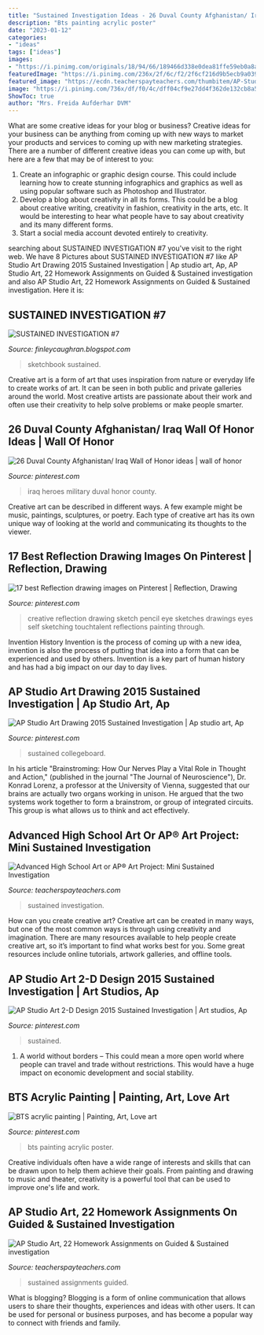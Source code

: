 ```yaml
---
title: "Sustained Investigation Ideas - 26 Duval County Afghanistan/ Iraq Wall Of Honor Ideas"
description: "Bts painting acrylic poster"
date: "2023-01-12"
categories:
- "ideas"
tags: ["ideas"]
images:
- "https://i.pinimg.com/originals/18/94/66/189466d338e0dea81ffe59eb0a8a9e0a.jpg"
featuredImage: "https://i.pinimg.com/236x/2f/6c/f2/2f6cf216d9b5ecb9a039ab9ad9e76184--baghdad-iraq-jacksonville-beach.jpg"
featured_image: "https://ecdn.teacherspayteachers.com/thumbitem/AP-Studio-Art-14-Homework-Assignments-for-the-Year-Breadth-Concentration-3775083-1569617564/original-3775083-1.jpg"
image: "https://i.pinimg.com/736x/df/f0/4c/dff04cf9e27dd4f362de132cb8a53162.jpg"
ShowToc: true
author: "Mrs. Freida Aufderhar DVM"
---
```



What are some creative ideas for your blog or business?
Creative ideas for your business can be anything from coming up with new ways to market your products and services to coming up with new marketing strategies. There are a number of different creative ideas you can come up with, but here are a few that may be of interest to you: 
1) Create an infographic or graphic design course. This could include learning how to create stunning infographics and graphics as well as using popular software such as Photoshop and Illustrator. 
2) Develop a blog about creativity in all its forms. This could be a blog about creative writing, creativity in fashion, creativity in the arts, etc. It would be interesting to hear what people have to say about creativity and its many different forms. 
3) Start a social media account devoted entirely to creativity.

	

		
searching about SUSTAINED INVESTIGATION #7 you've visit to the right web. We have 8 Pictures about SUSTAINED INVESTIGATION #7 like AP Studio Art Drawing 2015 Sustained Investigation | Ap studio art, Ap, AP Studio Art, 22 Homework Assignments on Guided &amp; Sustained investigation and also AP Studio Art, 22 Homework Assignments on Guided &amp; Sustained investigation. Here it is:
		
    
## SUSTAINED INVESTIGATION #7

<img loading=lazy src="https://1.bp.blogspot.com/-6SIOt3iLmuc/XffCv-sfGpI/AAAAAAAAFAk/04darVjyVYQUhCV60q79NNu0fFwbsu7fwCPcBGAYYCw/s1600/D783C635-9EA3-489D-A621-D8281BC5E3EA.jpeg" onerror="this.onerror=null;this.src='https://tse3.mm.bing.net/th?id=OIP.QWWSjRVzaEkLNf_B6Vv97AHaFd&amp;pid=15.1';" alt="SUSTAINED INVESTIGATION #7">

_Source: finleycaughran.blogspot.com_

>sketchbook sustained. 

	

Creative art is a form of art that uses inspiration from nature or everyday life to create works of art. It can be seen in both public and private galleries around the world. Most creative artists are passionate about their work and often use their creativity to help solve problems or make people smarter.

    
## 26 Duval County Afghanistan/ Iraq Wall Of Honor Ideas | Wall Of Honor

<img loading=lazy src="https://i.pinimg.com/236x/2f/6c/f2/2f6cf216d9b5ecb9a039ab9ad9e76184--baghdad-iraq-jacksonville-beach.jpg" onerror="this.onerror=null;this.src='https://tse4.mm.bing.net/th?id=OIP.-98_Pn2a5TdYJ8LF_UU0UgHaMy&amp;pid=15.1';" alt="26 Duval County Afghanistan/ Iraq Wall of Honor ideas | wall of honor">

_Source: pinterest.com_

>iraq heroes military duval honor county. 

	

Creative art can be described in different ways. A few example might be music, paintings, sculptures, or poetry. Each type of creative art has its own unique way of looking at the world and communicating its thoughts to the viewer.

    
## 17 Best Reflection Drawing Images On Pinterest | Reflection, Drawing

<img loading=lazy src="https://i.pinimg.com/736x/9d/60/71/9d6071a5a28f861cc7684d1f7a99e2cb--sketch-book-creative-art.jpg" onerror="this.onerror=null;this.src='https://tse2.mm.bing.net/th?id=OIP.Kfuj2_T6wM00-KtCSincRAHaJS&amp;pid=15.1';" alt="17 best Reflection drawing images on Pinterest | Reflection, Drawing">

_Source: pinterest.com_

>creative reflection drawing sketch pencil eye sketches drawings eyes self sketching touchtalent reflections painting through. 

	

Invention History
Invention is the process of coming up with a new idea, invention is also the process of putting that idea into a form that can be experienced and used by others. Invention is a key part of human history and has had a big impact on our day to day lives.

    
## AP Studio Art Drawing 2015 Sustained Investigation | Ap Studio Art, Ap

<img loading=lazy src="https://i.pinimg.com/originals/18/94/66/189466d338e0dea81ffe59eb0a8a9e0a.jpg" onerror="this.onerror=null;this.src='https://tse4.mm.bing.net/th?id=OIP.9iszm3rJwlQ0jVPElf59PQHaGR&amp;pid=15.1';" alt="AP Studio Art Drawing 2015 Sustained Investigation | Ap studio art, Ap">

_Source: pinterest.com_

>sustained collegeboard. 

	

In his article "Brainstroming: How Our Nerves Play a Vital Role in Thought and Action," (published in the journal "The Journal of Neuroscience"), Dr. Konrad Lorenz, a professor at the University of Vienna, suggested that our brains are actually two organs working in unison. He argued that the two systems work together to form a brainstrom, or group of integrated circuits. This group is what allows us to think and act effectively.

    
## Advanced High School Art Or AP® Art Project: Mini Sustained Investigation

<img loading=lazy src="https://ecdn.teacherspayteachers.com/thumbitem/High-School-Advanced-Art-or-AP-Art-Project-Mini-Concentration-3-Projects-in-1-3292446-1596376788/original-3292446-1.jpg" onerror="this.onerror=null;this.src='https://tse2.mm.bing.net/th?id=OIP.rcUOt1I-qNAyIbB3VrTEGQAAAA&amp;pid=15.1';" alt="Advanced High School Art or AP® Art Project: Mini Sustained Investigation">

_Source: teacherspayteachers.com_

>sustained investigation. 

	

How can you create creative art?
Creative art can be created in many ways, but one of the most common ways is through using creativity and imagination. There are many resources available to help people create creative art, so it’s important to find what works best for you. Some great resources include online tutorials, artwork galleries, and offline tools.

    
## AP Studio Art 2-D Design 2015 Sustained Investigation | Art Studios, Ap

<img loading=lazy src="https://i.pinimg.com/736x/cb/a2/5e/cba25ed6bba3540e871e0f0a15a2dad7.jpg" onerror="this.onerror=null;this.src='https://tse4.mm.bing.net/th?id=OIP.puyF_vRucPbs-F3KfpH8KQAAAA&amp;pid=15.1';" alt="AP Studio Art 2-D Design 2015 Sustained Investigation | Art studios, Ap">

_Source: pinterest.com_

>sustained. 

	

1. A world without borders – This could mean a more open world where people can travel and trade without restrictions. This would have a huge impact on economic development and social stability. 

    
## BTS Acrylic Painting | Painting, Art, Love Art

<img loading=lazy src="https://i.pinimg.com/736x/df/f0/4c/dff04cf9e27dd4f362de132cb8a53162.jpg" onerror="this.onerror=null;this.src='https://tse1.mm.bing.net/th?id=OIP.rBSEXFA4A7mpdr7aoCQ0-gHaLC&amp;pid=15.1';" alt="BTS acrylic painting | Painting, Art, Love art">

_Source: pinterest.com_

>bts painting acrylic poster. 

	

Creative individuals often have a wide range of interests and skills that can be drawn upon to help them achieve their goals. From painting and drawing to music and theater, creativity is a powerful tool that can be used to improve one's life and work.

    
## AP Studio Art, 22 Homework Assignments On Guided &amp; Sustained Investigation

<img loading=lazy src="https://ecdn.teacherspayteachers.com/thumbitem/AP-Studio-Art-14-Homework-Assignments-for-the-Year-Breadth-Concentration-3775083-1569617564/original-3775083-1.jpg" onerror="this.onerror=null;this.src='https://tse4.mm.bing.net/th?id=OIP.Bid3pAnq22wYdQY7_7R7agAAAA&amp;pid=15.1';" alt="AP Studio Art, 22 Homework Assignments on Guided &amp; Sustained investigation">

_Source: teacherspayteachers.com_

>sustained assignments guided. 

	

What is blogging?
Blogging is a form of online communication that allows users to share their thoughts, experiences and ideas with other users. It can be used for personal or business purposes, and has become a popular way to connect with friends and family.

